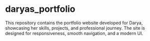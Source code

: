 # daryas_portfolio
This repository contains the portfolio website developed for Darya, showcasing her skills, projects, and professional journey. The site is designed for responsiveness, smooth navigation, and a modern UI.
